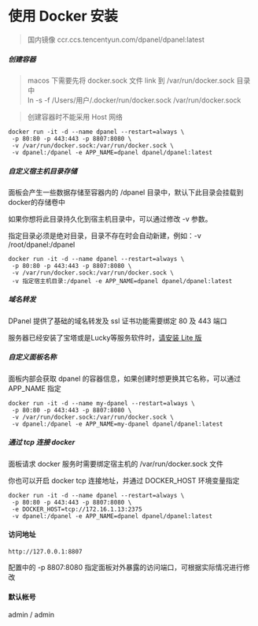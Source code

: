 # 使用 Docker 安装

> 国内镜像 ccr.ccs.tencentyun.com/dpanel/dpanel:latest


##### 创建容器

> macos 下需要先将 docker.sock 文件 link 到 /var/run/docker.sock 目录中 \
> ln -s -f /Users/用户/.docker/run/docker.sock /var/run/docker.sock


> 创建容器时不能采用 Host 网络

```
docker run -it -d --name dpanel --restart=always \
 -p 80:80 -p 443:443 -p 8807:8080 \
 -v /var/run/docker.sock:/var/run/docker.sock \
 -v dpanel:/dpanel -e APP_NAME=dpanel dpanel/dpanel:latest
```

##### 自定义宿主机目录存储

面板会产生一些数据存储至容器内的 /dpanel 目录中，默认下此目录会挂载到docker的存储卷中

如果你想将此目录持久化到宿主机目录中，可以通过修改 -v 参数。

指定目录必须是绝对目录，目录不存在时会自动新建，例如：-v /root/dpanel:/dpanel 

```
docker run -it -d --name dpanel --restart=always \
 -p 80:80 -p 443:443 -p 8807:8080 \
 -v /var/run/docker.sock:/var/run/docker.sock \
 -v 指定宿主机目录:/dpanel -e APP_NAME=dpanel dpanel/dpanel:latest
```

##### 域名转发

DPanel 提供了基础的域名转发及 ssl 证书功能需要绑定 80 及 443 端口

服务器已经安装了宝塔或是Lucky等服务软件时，[请安装 Lite 版](/zh-cn/install/docker-lite)


##### 自定义面板名称

面板内部会获取 dpanel 的容器信息，如果创建时想更换其它名称，可以通过 APP_NAME 指定

```
docker run -it -d --name my-dpanel --restart=always \
 -p 80:80 -p 443:443 -p 8807:8080 \
 -v /var/run/docker.sock:/var/run/docker.sock \
 -v dpanel:/dpanel -e APP_NAME=my-dpanel dpanel/dpanel:latest
```

##### 通过 tcp 连接 docker

面板请求 docker 服务时需要绑定宿主机的 /var/run/docker.sock 文件

你也可以开启 docker tcp 连接地址，并通过 DOCKER_HOST 环境变量指定

```
docker run -it -d --name dpanel --restart=always \
 -p 80:80 -p 443:443 -p 8807:8080 \
 -e DOCKER_HOST=tcp://172.16.1.13:2375
 -v dpanel:/dpanel -e APP_NAME=dpanel dpanel/dpanel:latest
```

#### 访问地址

```
http://127.0.0.1:8807
```

配置中的 -p 8807:8080 指定面板对外暴露的访问端口，可根据实际情况进行修改

#### 默认帐号 

admin / admin

